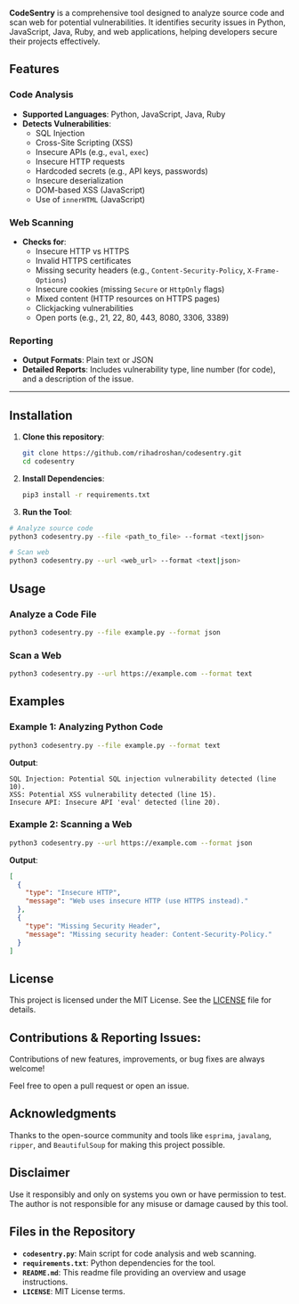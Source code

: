 **CodeSentry** is a comprehensive tool designed to analyze source code and scan web for potential vulnerabilities. It identifies security issues in Python, JavaScript, Java, Ruby, and web applications, helping developers secure their projects effectively.


## **Features**


### **Code Analysis**
- **Supported Languages**: Python, JavaScript, Java, Ruby
- **Detects Vulnerabilities**:
  - SQL Injection
  - Cross-Site Scripting (XSS)
  - Insecure APIs (e.g., `eval`, `exec`)
  - Insecure HTTP requests
  - Hardcoded secrets (e.g., API keys, passwords)
  - Insecure deserialization
  - DOM-based XSS (JavaScript)
  - Use of `innerHTML` (JavaScript)


### Web Scanning
- **Checks for**:
  - Insecure HTTP vs HTTPS
  - Invalid HTTPS certificates
  - Missing security headers (e.g., `Content-Security-Policy`, `X-Frame-Options`)
  - Insecure cookies (missing `Secure` or `HttpOnly` flags)
  - Mixed content (HTTP resources on HTTPS pages)
  - Clickjacking vulnerabilities
  - Open ports (e.g., 21, 22, 80, 443, 8080, 3306, 3389)


### Reporting
- **Output Formats**: Plain text or JSON
- **Detailed Reports**: Includes vulnerability type, line number (for code), and a description of the issue.

---

## **Installation**

1. **Clone this repository**:  
   ```bash
   git clone https://github.com/rihadroshan/codesentry.git
   cd codesentry
   ```

2. **Install Dependencies**:
   ```bash
   pip3 install -r requirements.txt
   ```

3. **Run the Tool**:
```bash
# Analyze source code
python3 codesentry.py --file <path_to_file> --format <text|json>
```
```bash
# Scan web
python3 codesentry.py --url <web_url> --format <text|json>

```

## Usage

### Analyze a Code File

```bash
python3 codesentry.py --file example.py --format json
```

### Scan a Web

```bash
python3 codesentry.py --url https://example.com --format text
```

## Examples

### Example 1: Analyzing Python Code
```bash
python3 codesentry.py --file example.py --format text
```

**Output**:
```
SQL Injection: Potential SQL injection vulnerability detected (line 10).
XSS: Potential XSS vulnerability detected (line 15).
Insecure API: Insecure API 'eval' detected (line 20).
```

### Example 2: Scanning a Web
```bash
python3 codesentry.py --url https://example.com --format json
```

**Output**:
```json
[
  {
    "type": "Insecure HTTP",
    "message": "Web uses insecure HTTP (use HTTPS instead)."
  },
  {
    "type": "Missing Security Header",
    "message": "Missing security header: Content-Security-Policy."
  }
]
```


## **License**

This project is licensed under the MIT License. See the [LICENSE](LICENSE) file for details.

## **Contributions & Reporting Issues:**

Contributions of new features, improvements, or bug fixes are always welcome!

Feel free to open a pull request or open an issue.

## **Acknowledgments**

Thanks to the open-source community and tools like `esprima`, `javalang`, `ripper`, and `BeautifulSoup` for making this project possible.

## Disclaimer
Use it responsibly and only on systems you own or have permission to test. The author is not responsible for any misuse or damage caused by this tool.

## Files in the Repository

- **`codesentry.py`**: Main script for code analysis and web scanning.
- **`requirements.txt`**: Python dependencies for the tool.
- **`README.md`**: This readme file providing an overview and usage instructions.
- **`LICENSE`**: MIT License terms.
